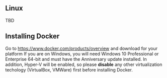Linux
-----
TBD

Installing Docker
-----------------
Go to https://www.docker.com/products/overview and download for your platform
If you are on Windows, you will need Windows 10 Professional or Enterprise 64-bit and must have the Anniversary update installed.
In addition, Hyper-V will be enabled, so please **disable** any other virtualization techology (VirtualBox, VMWare) first before installing Docker.

